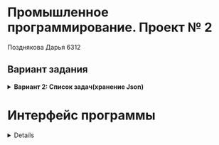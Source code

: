 # Промышленное программирование. Проект № 2
Позднякова Дарья 6312

## Вариант задания

<details>
  <summary><strong>Вариант 2: Список задач(хранение Json)</strong></summary>
  <p></p>

  Вы разрабатываете корпоративную систему ведения задач.

  Задачи представляют собой:
  - текстовый заголовок 
  - текстовое описание
  - статус
  - кому назначена
  - набор тэгов, ассоциированных с задачей

  Минимальный функционал:
  - хранение информации о задачах
  - хранение информации об исполнителях задач
  - хранение информации о тэгах
  - выполнение CRUD-операций с перечисленными выше сущностями
  - управление статусами задач

  Варианты серверных технологий:
  - OpenAPI
  - gRPC
</details>

# Интерфейс программы
<details>
   >При запуске программы выводится список задач:
  ![Снимок экрана (116)](https://user-images.githubusercontent.com/73466150/171219548-328436ca-2b60-4718-affc-24d57529bc8d.png)
   > Кнопки изменить и добавить становятся доступными при выборе задачи:
  ![Снимок экрана (117)](https://user-images.githubusercontent.com/73466150/171219616-31528639-1cd0-4deb-99cd-a872968f84c2.png)
    >При нажатии на кнопку изменить открывается дополнительное окно, в котором можно изменить заголовок и описание   задачи, выбрать статус и цвет тега, а также исполнителя. (Статус, цвет тега и исполнитель выбираются из выпадающего меню).
    ![Снимок экрана (121)](https://user-images.githubusercontent.com/73466150/171218889-0b1f126e-7e17-42e0-83eb-ec5e3e1edbdb.png)
    >При нажатии на кнопку "Добавить" открывается аналогичное окно.
    >На главном экране при нажатии на кнопку "Поиск" открывается дополнительное окно, в которм можно ввести имя пользователя и получить все задачи, связанные с ним.
  ![Снимок экрана (120)](https://user-images.githubusercontent.com/73466150/171219500-035cfa59-e837-414b-a013-e04ae75f85c4.png)
  



</details>
